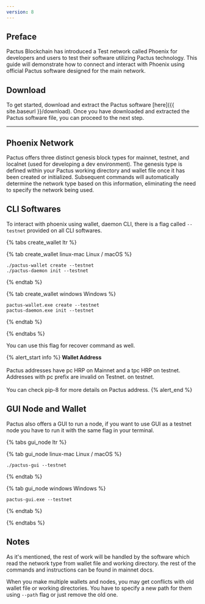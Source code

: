 ```yaml
---
version: 8
---
```


## Preface

Pactus Blockchain has introduced a Test network called Phoenix for developers and users to test their
software utilizing Pactus technology. This guide will demonstrate how to connect and interact with
Phoenix using official Pactus software designed for the main network.

## Download

To get started, download and extract the Pactus software
[here]({{ site.baseurl }}/download).
Once you have downloaded and extracted the Pactus software file, you can proceed to the next step.

---

## Phoenix Network

Pactus offers three distinct genesis block types for mainnet, testnet, and localnet
(used for developing a dev environment). The genesis type is defined within your Pactus working
directory and wallet file once it has been created or initialized. Subsequent commands will
automatically determine the network type based on this information, eliminating the need to specify
the network being used.

## CLI Softwares

To interact with phoenix using wallet, daemon CLI, there is a flag called `--testnet` provided on
all CLI softwares.

{% tabs create_wallet ltr %}

{% tab create_wallet linux-mac <i class="fa-brands fa-linux"></i> Linux / <i class="fa-brands fa-apple"></i> macOS %}

```text
./pactus-wallet create --testnet
./pactus-daemon init --testnet
```

{% endtab %}

{% tab create_wallet windows <i class="fa-brands fa-windows"></i> Windows %}

```text
pactus-wallet.exe create --testnet
pactus-daemon.exe init --testnet
```

{% endtab %}

{% endtabs %}

You can use this flag for recover command as well.

{% alert_start info %}
<b>Wallet Address</b>
<br><br>
Pactus addresses have pc HRP on Mainnet and a tpc HRP on testnet.
Addresses with pc prefix are invalid on Testnet.
on testnet.
<br><br>
You can check pip-8 for more details on Pactus address.
{% alert_end %}

## GUI Node and Wallet

Pactus also offers a GUI to run a node, if you want to use GUI as a testnet node you have to run it
with the same flag in your terminal.

{% tabs gui_node ltr %}

{% tab gui_node linux-mac <i class="fa-brands fa-linux"></i> Linux / <i class="fa-brands fa-apple"></i> macOS %}

```text
./pactus-gui --testnet
```

{% endtab %}

{% tab gui_node windows <i class="fa-brands fa-windows"></i> Windows %}

```text
pactus-gui.exe --testnet
```

{% endtab %}

{% endtabs %}

## Notes

As it's mentioned, the rest of work will be handled by the software which read the network type from
wallet file and working directory. the rest of the commands and instructions can be found in mainnet
docs.

When you make multiple wallets and nodes, you may get conflicts with old wallet file or working
directories.
You have to specify a new path for them using `--path` flag or just remove the old one.

